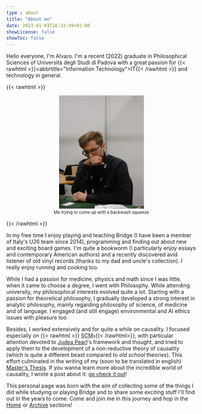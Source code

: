 ```yaml
---
type : about
title: "About me"
date: 2023-01-03T16:33:49+01:00
showLicense: false
showToc: false
---
```


Hello everyone, I'm Alvaro. I'm a recent (2022) graduate in Philosophical Sciences of Università
degli Studi di Padova with a great passion for {{< rawhtml >}}<abbrtitle="Information Technology">IT</abbr>{{< /rawhtml >}}
and technology in general.

{{< rawhtml >}} <figure style="text-align:center;"> <img src="alvaro.jpg" alt="myself" height=300px> <figcaption style="font-size:80%;">Me trying to come up with a backwash squeeze</figcaption></figure>{{< /rawhtml >}}

In my free time I enjoy playing and teaching Bridge (I have been a member of Italy's U26 team since 2014), programming and finding out about new and exciting board games. I'm quite a bookworm (I particularly enjoy
essays and contemporary American authors) and a recently discovered avid listener of old vinyl records (thanks to my dad and uncle's collection). I really enjoy running and cooking too.

While I had a passion for medicine, physics and math since I was little, when it came to choose a degree,
I went with Philosophy. While attending university, my philosophical interests evolved quite a lot. Starting
with a passion for theoretical philosophy, I gradually developed a strong
interest in analytic
philosophy, mainly regarding philosophy of science, of medicine and of
language. I engaged (and still engage) environmental and AI ethics issues with pleasure too.

Besides, I worked extensively
and for quite a while on causality. I focused especially on 
{{< rawhtml >}} <abbr 
 title="Structural Causal Model">SCM</abbr><small>s</small>{{< /rawhtml>}},
  with particular attention devoted to [Judea Pearl](https//:en.wikipedia.org/wiki/Judea_Pearl)'s framework
  and thought,
  and tried to apply them to the development of a non-reductive theory
  of causality (which is quite a different beast compared to
  _old school_ theories). This effort culminated in the writing of my (soon to be translated in english)
  [Master's Thesis](ModelliCausali.pdf). If you wanna learn more about the
  incredible world of causality, I wrote a post about it: [go check it out](/posts/causality)!

This personal page was born with the aim of collecting some of the things I did while studying or playing Bridge and to share some exciting stuff I'll find out in the years to come. Come and join me in this journey and hop in the [Home](/) or [Archive](/archives) sections!
